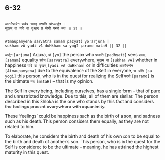 ## 6-32


```shloka-sa

आत्मौपम्येन सर्वत्र समम् पश्यति योऽअर्जुन ।
सुखम् वा यदि वा दुःखम् स योगी परमो मतः ॥ ३२ ॥

```
```shloka-sa-hk

Atmaupamyena sarvatra samam pazyati yo'arjuna |
sukham vA yadi vA duHkham sa yogI paramo mataH || 32 ||

```
`अर्जुन` `[arjuna]` Arjuna, `यो` `[yo]` the person who `पध्यति` `[padhyati]` sees `समम्` `[samam]` equality `सर्वत्र` `[sarvatra]` everywhere, `सुखम् वा` `[sukham vA]` whether in happiness `यदि वा दुःखम्` `[yadi vA duHkham]` or in difficulties `आत्मौपम्येन` `[Atmaupamyena]` due to the equivalence of the Self in everyone, `स योगि` `[sa yogi]` this person, who is in the quest for realizing the Self `परमो` `[paramo]` is the ultimate `मतः` `[mataH]` – that is my opinion.

The Self in every being, including ourselves, has a single form – that of pure and unrestricted knowledge. Due to this, all of them are similar. The person described in this Shloka is the one who stands by this fact and considers the feelings present everywhere with equanimity. 

These ‘feelings’ could be happiness such as the birth of a son, and sadness such as his death. This person considers them equally, as they are not related to him. 

To elaborate, he considers the birth and death of his own son to be equal to the birth and death of another’s son. This person, who is in the quest for the Self is considered to be the ultimate – meaning, he has attained the highest maturity in this quest.


